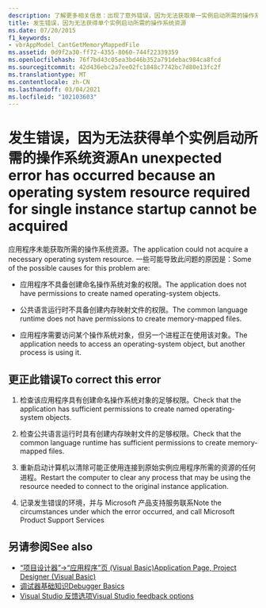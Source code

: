 ```yaml
---
description: 了解更多相关信息：出现了意外错误，因为无法获取单一实例启动所需的操作系统资源
title: 发生错误，因为无法获得单个实例启动所需的操作系统资源
ms.date: 07/20/2015
f1_keywords:
- vbrAppModel_CantGetMemoryMappedFile
ms.assetid: 0d9f2a30-ff72-4355-8060-744f22339359
ms.openlocfilehash: 76f7bd43c05ea3bd46b352a791debac984ca8fcd
ms.sourcegitcommit: 42d436ebc2a7ee02fc1848c7742bc7d80e13fc2f
ms.translationtype: MT
ms.contentlocale: zh-CN
ms.lasthandoff: 03/04/2021
ms.locfileid: "102103603"
---
```

# <a name="an-unexpected-error-has-occurred-because-an-operating-system-resource-required-for-single-instance-startup-cannot-be-acquired"></a><span data-ttu-id="7ab06-103">发生错误，因为无法获得单个实例启动所需的操作系统资源</span><span class="sxs-lookup"><span data-stu-id="7ab06-103">An unexpected error has occurred because an operating system resource required for single instance startup cannot be acquired</span></span>

<span data-ttu-id="7ab06-104">应用程序未能获取所需的操作系统资源。</span><span class="sxs-lookup"><span data-stu-id="7ab06-104">The application could not acquire a necessary operating system resource.</span></span> <span data-ttu-id="7ab06-105">一些可能导致此问题的原因是：</span><span class="sxs-lookup"><span data-stu-id="7ab06-105">Some of the possible causes for this problem are:</span></span>  
  
- <span data-ttu-id="7ab06-106">应用程序不具备创建命名操作系统对象的权限。</span><span class="sxs-lookup"><span data-stu-id="7ab06-106">The application does not have permissions to create named operating-system objects.</span></span>  
  
- <span data-ttu-id="7ab06-107">公共语言运行时不具备创建内存映射文件的权限。</span><span class="sxs-lookup"><span data-stu-id="7ab06-107">The common language runtime does not have permissions to create memory-mapped files.</span></span>  
  
- <span data-ttu-id="7ab06-108">应用程序需要访问某个操作系统对象，但另一个进程正在使用该对象。</span><span class="sxs-lookup"><span data-stu-id="7ab06-108">The application needs to access an operating-system object, but another process is using it.</span></span>  
  
## <a name="to-correct-this-error"></a><span data-ttu-id="7ab06-109">更正此错误</span><span class="sxs-lookup"><span data-stu-id="7ab06-109">To correct this error</span></span>  
  
1. <span data-ttu-id="7ab06-110">检查该应用程序具有创建命名操作系统对象的足够权限。</span><span class="sxs-lookup"><span data-stu-id="7ab06-110">Check that the application has sufficient permissions to create named operating-system objects.</span></span>  
  
2. <span data-ttu-id="7ab06-111">检查公共语言运行时具有创建内存映射文件的足够权限。</span><span class="sxs-lookup"><span data-stu-id="7ab06-111">Check that the common language runtime has sufficient permissions to create memory-mapped files.</span></span>  
  
3. <span data-ttu-id="7ab06-112">重新启动计算机以清除可能正使用连接到原始实例应用程序所需的资源的任何进程。</span><span class="sxs-lookup"><span data-stu-id="7ab06-112">Restart the computer to clear any process that may be using the resource needed to connect to the original instance application.</span></span>  
  
4. <span data-ttu-id="7ab06-113">记录发生错误的环境，并与 Microsoft 产品支持服务联系</span><span class="sxs-lookup"><span data-stu-id="7ab06-113">Note the circumstances under which the error occurred, and call Microsoft Product Support Services</span></span>  
  
## <a name="see-also"></a><span data-ttu-id="7ab06-114">另请参阅</span><span class="sxs-lookup"><span data-stu-id="7ab06-114">See also</span></span>

- [<span data-ttu-id="7ab06-115">“项目设计器”->“应用程序”页 (Visual Basic)</span><span class="sxs-lookup"><span data-stu-id="7ab06-115">Application Page, Project Designer (Visual Basic)</span></span>](/visualstudio/ide/reference/application-page-project-designer-visual-basic)
- [<span data-ttu-id="7ab06-116">调试器基础知识</span><span class="sxs-lookup"><span data-stu-id="7ab06-116">Debugger Basics</span></span>](/visualstudio/debugger/debugger-basics)
- [<span data-ttu-id="7ab06-117">Visual Studio 反馈选项</span><span class="sxs-lookup"><span data-stu-id="7ab06-117">Visual Studio feedback options</span></span>](/visualstudio/ide/feedback-options)
